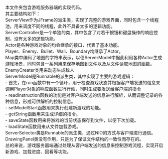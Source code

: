本文件夹包含游戏服务器端的实现代码。  
其主要结构如下：  
ServerView作为JFrame的派生类，实现了完整的游戏界面，同时包含一个线程池，用来调度不同的线程，此外不具备太多的逻辑功能。  
ServerController是一个单独的类，其中包含了对若干按钮和键盘操作的响应控制，没有太多的逻辑功能。  
Actor是各种游戏对象的均会继承的接口，代表了基本功能。  
Player、Enemy、Bullet、Wall、Boundary均继承了Actor。  
Map类中编码了地图的字符串表示，以便ServerModel中据此利用各种Actor生成游戏场景，同时包含一系列用来保存地图到文件以及从文件读取地图的函数。  
EnemyCreater类用来动态生成敌人  
ServerModel是Runnable的派生类，其中实现了主要的游戏逻辑：  
    - 首先，在run函数中有一个循环，用于检查游戏状态并根据客户端发送的信息来调用Player对象的响应函数进行行动，同时生成要发送给客户端的指令  
    - readInstruction函数的功能是对客户端发送的信息进行解析，从而调整记录的各种信息，形成可供解析的控制信息。  
    - setModelStart函数用来执行创建新游戏的功能。  
    - getString函数用来生成详细的指令。  
    - saveState函数用来将游戏的当前状态保存到文件，以便下次加载。  
    - loadState函数用来从文件加载游戏。  
ServerSelector类是Runnable的派生类，通过NIO的方式与客户端进行通信。  
DrawingPanel类没有作用，只是为了保证文件结构的一致性而存在的。  
总的来说，游戏服务器端通过处理从客户端发送的信息来控制游戏流程，实现开启新游戏、加载进度、回看等功能。  